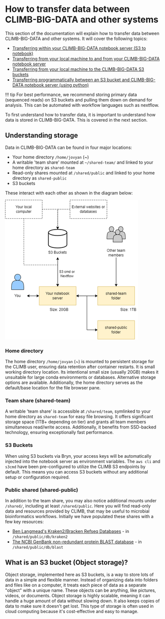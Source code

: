 # How to transfer data between CLIMB-BIG-DATA and other systems

This section of the documentation will explain how to transfer data between CLIMB-BIG-DATA and other systems. It will cover the following topics:

* [Transferring within your CLIMB-BIG-DATA notebook server (S3 to notebook)](fetch-s3-to-notebook.md)
* [Transferring from your local machine to and from your CLIMB-BIG-DATA notebook server](upload-to-notebook.md)
* [Transferring from your local machine to the CLIMB-BIG-DATA S3 buckets](upload-local-to-s3.md)
* [Transferring programmatically between an S3 bucket and CLIMB-BIG-DATA notebook server (using python)](program-s3-fetch.md)

<!-- prettier-ignore -->
!!! tip
    For best performance, we recommend storing primary data (sequenced reads) on S3 buckets and pulling them down on demand for analysis. This can 
    be automated with workflow languages such as nextflow. 

To first understand how to transfer data, it is important to understand how data is stored in CLIMB-BIG-DATA. This is covered in the next section.

## Understanding storage

Data in CLIMB-BIG-DATA can be found in four major locations:

* Your home directory `/home/jovyan` (~)
* A writable 'team share' mounted at `~/shared-team/` and linked to your home directory as `shared-team`
* Read-only shares mounted at `/shared/public` and linked to your home directory as `shared-public`
* S3 buckets

These interact with each other as shown in the diagram below:

![climb-big-data storage](img/climb-storage.drawio.png)

### Home directory
The home directory `/home/jovyan` (~) is mounted to persistent storage for the CLIMB user, ensuring data retention after container restarts. It is small working directory location. Its intentional small size (usually 20GB) makes it unsuitable for large conda environments or databases. Alternative storage options are available. Additionally, the home directory serves as the default/base location for the file browser pane.
### Team share (shared-team)
A writable 'team share' is accessible at `/shared/team`, symlinked to your home directory as `shared-team` for easy file browsing. It offers significant storage space (1TB+ depending on tier) and grants all team members simultaneous read/write access. Additionally, it benefits from SSD-backed technology, ensuring exceptionally fast performance.
### S3 Buckets 
When using S3 buckets via Bryn, your access keys will be automatically injected into the notebook server as environment variables. The `aws cli` and `s3cmd` have been pre-configured to utilize the CLIMB S3 endpoints by default. This means you can access S3 buckets without any additional setup or configuration required.
###  Public shared (shared-public)
In addition to the team share, you may also notice additional mounts under `/shared/`, including at least `/shared/public`. Here you will find read-only data and resources provided by CLIMB, that may be useful to microbial bioinformatics workflows. Initially we have populated these shares with a few key resources:

- [Ben Langmead's Kraken2/Bracken Refseq Databases](https://benlangmead.github.io/aws-indexes/k2) - in `/shared/public/db/kraken2`
- [The NCBI GenBank non-redundant protein BLAST database](https://ftp.ncbi.nlm.nih.gov/blast/db/) - in `/shared/public/db/blast`

## What is an S3 bucket (Object storage)?
Object storage, implemented here as S3 buckets, is a way to store lots of data in a simple and flexible manner. Instead of organizing data into folders and files like on a computer, it treats each piece of data as a separate "object" with a unique name. These objects can be anything, like pictures, videos, or documents. Object storage is highly scalable, meaning it can handle a huge amount of data without slowing down. It also keeps copies of data to make sure it doesn't get lost. This type of storage is often used in cloud computing because it's cost-effective and easy to manage.

